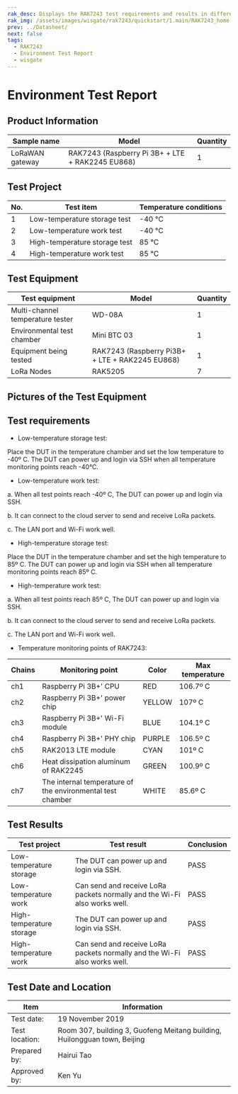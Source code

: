 ```yaml
---
rak_desc: Displays the RAK7243 test requirements and results in different temperature work and storage scenarios. This ensures that your LoRaWAN Gateway can operate efficiently in various conditions.
rak_img: /assets/images/wisgate/rak7243/quickstart/1.main/RAK7243_home.png
prev: ../Datasheet/
next: false
tags:
  - RAK7243
  - Environment Test Report
  - wisgate
---
```


# Environment Test Report

## Product Information

| Sample name     | Model                                            | Quantity |
| --------------- | ------------------------------------------------ | -------- |
| LoRaWAN gateway | RAK7243 (Raspberry Pi 3B+ + LTE + RAK2245 EU868) | 1        |

## Test Project

| No. | Test item                     | Temperature conditions |
| --- | ----------------------------- | ---------------------- |
| 1   | Low-temperature storage test  | -40 ℃                  |
| 2   | Low-temperature work test     | -40 ℃                  |
| 3   | High-temperature storage test | 85 ℃                   |
| 4   | High-temperature work test    | 85 ℃                   |

## Test Equipment

| Test equipment                   | Model                                           | Quantity |
| -------------------------------- | ----------------------------------------------- | -------- |
| Multi-channel temperature tester | WD-08A                                          | 1        |
| Environmental test chamber       | Mini BTC 03                                     | 1        |
| Equipment being tested           | RAK7243 (Raspberry Pi3B+ + LTE + RAK2245 EU868) | 1        |
| LoRa Nodes                       | RAK5205                                         | 7        |

## Pictures of the Test Equipment

<rk-img
  src="/assets/images/wisgate/rak7243/testing-report/1.tester.png"
  width="50%"
  caption="Multi-channel temperature tester"
/>

<rk-img
  src="/assets/images/wisgate/rak7243/testing-report/2.png"
  width="50%"
  caption="RAK7243"
/>

<rk-img
  src="/assets/images/wisgate/rak7243/testing-report/3.test_chamber.png"
  width="50%"
  caption="Environmental test chamber"
/>

<rk-img
  src="/assets/images/wisgate/rak7243/testing-report/4.lora-nodes.png"
  width="50%"
  caption="LoRa nodes"
/>

## Test requirements

- Low-temperature storage test:

Place the DUT in the temperature chamber and set the low temperature to -40º C. The DUT can power up and login via SSH when all temperature monitoring points reach -40℃.

- Low-temperature work test:

a. When all test points reach -40º C, The DUT can power up and login via SSH.

b. It can connect to the cloud server to send and receive LoRa packets.

c. The LAN port and Wi-Fi work well.

- High-temperature storage test:

Place the DUT in the temperature chamber and set the high temperature to 85º C. The DUT can power up and login via SSH when all temperature monitoring points reach 85º C.

- High-temperature work test:

a. When all test points reach 85º C, The DUT can power up and login via SSH.

b. It can connect to the cloud server to send and receive LoRa packets.

c. The LAN port and Wi-Fi work well.

- Temperature monitoring points of RAK7243:

| Chains | Monitoring point                                           | Color  | Max temperature |
| ------ | ---------------------------------------------------------- | ------ | --------------- |
| ch1    | Raspberry Pi 3B+' CPU                                      | RED    | 106.7º C        |
| ch2    | Raspberry Pi 3B+' power chip                               | YELLOW | 107º C          |
| ch3    | Raspberry Pi 3B+' Wi-Fi module                             | BLUE   | 104.1º C        |
| ch4    | Raspberry Pi 3B+' PHY chip                                 | PURPLE | 106.5º C        |
| ch5    | RAK2013 LTE module                                         | CYAN   | 101º C          |
| ch6    | Heat dissipation aluminum of RAK2245                       | GREEN  | 100.9º C        |
| ch7    | The internal temperature of the environmental test chamber | WHITE  | 85.6º C         |

<rk-img
  src="/assets/images/wisgate/rak7243/testing-report/5.png"
  width="75%"
  caption="Temperature monitoring points"
/>

## Test Results

| Test project             | Test result                                                               | Conclusion |
| ------------------------ | ------------------------------------------------------------------------- | ---------- |
| Low-temperature storage  | The DUT can power up and login via SSH.                                   | PASS       |
| Low-temperature work     | Can send and receive LoRa packets normally and the Wi-Fi also works well. | PASS       |
| High-temperature storage | The DUT can power up and login via SSH.                                   | PASS       |
| High-temperature work    | Can send and receive LoRa packets normally and the Wi-Fi also works well. | PASS       |

<rk-img
  src="/assets/images/wisgate/rak7243/testing-report/6.png"
  width="75%"
  caption="Send and receive LoRa packets at -40º C"
/>

<rk-img
  src="/assets/images/wisgate/rak7243/testing-report/7.lora-packets.png"
  width="75%"
  caption="Send and receive packets at 85º C"
/>

<rk-img
  src="/assets/images/wisgate/rak7243/testing-report/8.wifi.png"
  width="75%"
  caption="Wi-Fi works well at -40º C"
/>

<rk-img
  src="/assets/images/wisgate/rak7243/testing-report/9.wifi.png"
  width="75%"
  caption="Wi-Fi works well at 85º C"
/>

## Test Date and Location

| Item           | Information                                                               |
| -------------- | ------------------------------------------------------------------------- |
| Test date:     | 19 November 2019                                                          |
| Test location: | Room 307, building 3, Guofeng Meitang building, Huilongguan town, Beijing |
| Prepared by:   | Hairui Tao                                                                |
| Approved by:   | Ken Yu                                                                    |
